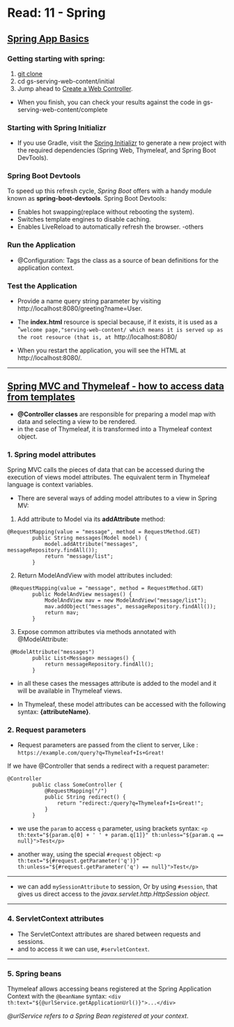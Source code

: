 # Read: 11 - Spring
 <!-- هو مبدأ او نموذج معماري architectural pattern يستخدم للتعامل مع واجهات المستخدم في تطبيقات -->

## [Spring App Basics](https://spring.io/guides/gs/serving-web-content/)

### Getting starting with spring:
1. [git clone](https://github.com/spring-guides/gs-serving-web-content.git)
2. cd gs-serving-web-content/initial
3. Jump ahead to [Create a Web Controller](https://spring.io/guides/gs/serving-web-content/#initial).
- When you finish, you can check your results against the code in gs-serving-web-content/complete

### Starting with Spring Initializr

- If you use Gradle, visit the [Spring Initializr](https://start.spring.io/) to generate a new project with the required dependencies (Spring Web, Thymeleaf, and Spring Boot DevTools).

### Spring Boot Devtools
To speed up this refresh cycle, *Spring Boot* offers with a handy module known as **spring-boot-devtools**. Spring Boot Devtools:
- Enables hot swapping(replace without rebooting the system).
- Switches template engines to disable caching.
- Enables LiveReload to automatically refresh the browser.
-others

### Run the Application
- @Configuration: Tags the class as a source of bean definitions for the application context.

### Test the Application
- Provide a name query string parameter by visiting http://localhost:8080/greeting?name=User. 

- The **index.html** resource is special because, if it exists, it is used as a "`welcome page,"serving-web-content/ which means it is served up as the root resource (that is, at `http://localhost:8080/
- When you restart the application, you will see the HTML at http://localhost:8080/.


----

## [Spring MVC and Thymeleaf - how to access data from templates](https://www.thymeleaf.org/doc/articles/springmvcaccessdata.html)

- **@Controller classes** are responsible for preparing a model map with data and selecting a view to be rendered. 
- in the case of Thymeleaf, it is transformed into a Thymeleaf context object.

### 1. Spring model attributes

Spring MVC calls the pieces of data that can be accessed during the execution of views model attributes. The equivalent term in Thymeleaf language is context variables.

- There are several ways of adding model attributes to a view in Spring MV:
1. Add attribute to Model via its **addAttribute** method:
```
@RequestMapping(value = "message", method = RequestMethod.GET)
        public String messages(Model model) {
            model.addAttribute("messages", messageRepository.findAll());
            return "message/list";
        }
```
2. Return ModelAndView with model attributes included:

```
 @RequestMapping(value = "message", method = RequestMethod.GET)
        public ModelAndView messages() {
            ModelAndView mav = new ModelAndView("message/list");
            mav.addObject("messages", messageRepository.findAll());
            return mav;
        }
```
3. Expose common attributes via methods annotated with @ModelAttribute:

```
 @ModelAttribute("messages")
        public List<Message> messages() {
            return messageRepository.findAll();
        }
```

-  in all these cases the messages attribute is added to the model and it will be available in Thymeleaf views.

- In Thymeleaf, these model attributes can be accessed with the following syntax: **{attributeName}**.


### 2. Request parameters

- Request parameters are passed from the client to server, Like :
`https://example.com/query?q=Thymeleaf+Is+Great!`

If we have @Controller that sends a redirect with a request parameter:
```
@Controller
        public class SomeController {
            @RequestMapping("/")
            public String redirect() {
                return "redirect:/query?q=Thymeleaf+Is+Great!";
            }
        }
```

- we use the `param` to access `q` parameter, using brackets syntax:
`<p th:text="${param.q[0] + ' ' + param.q[1]}" th:unless="${param.q == null}">Test</p>`

- another way, using the special `#request` object:
`<p th:text="${#request.getParameter('q')}" th:unless="${#request.getParameter('q') == null}">Test</p>`

---

- we can add `mySessionAttribute` to session, Or by using `#session`, that gives us direct access to the *javax.servlet.http.HttpSession object*.

---

### 4. ServletContext attributes
- The ServletContext attributes are shared between requests and sessions.
- and to access it we can use, `#servletContext`.

---
### 5. Spring beans

Thymeleaf allows accessing beans registered at the Spring Application Context with the `@beanName` syntax:
    `<div th:text="${@urlService.getApplicationUrl()}">...</div>`

*@urlService refers to a Spring Bean registered at your context*.     



